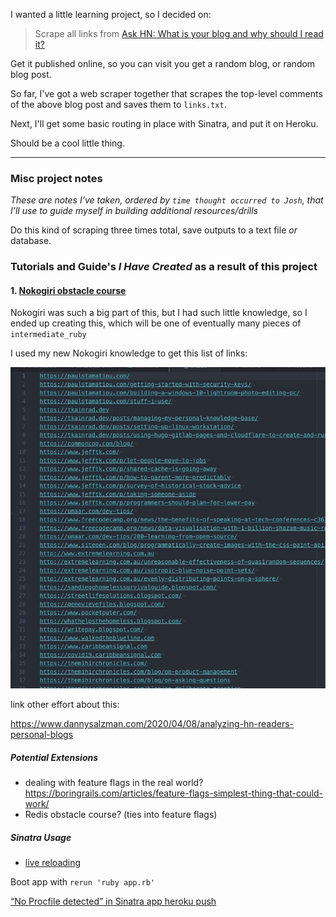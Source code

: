 I wanted a little learning project, so I decided on:

> Scrape all links from [Ask HN: What is your blog and why should I read it?](https://news.ycombinator.com/item?id=22800136)

Get it published online, so you can visit you get a random blog, or random blog post. 

So far, I've got a web scraper together that scrapes the top-level comments of the above blog post and saves them to `links.txt`.

Next, I'll get some basic routing in place with Sinatra, and put it on Heroku. 

Should be a cool little thing. 

-----------------------

### Misc project notes

_These are notes I've taken, ordered by `time thought occurred to Josh`, that I'll use to guide myself in building additional resources/drills_

Do this kind of scraping three times total, save outputs to a text file _or_ database. 

### Tutorials and Guide's _I Have Created_ as a result of this project

#### 1. [Nokogiri obstacle course](https://github.com/josh-works/intermediate_ruby_obstacle_course/tree/master/nokogiri_obstacle_course) 

Nokogiri was such a big part of this, but I had such little knowledge, so I ended up creating this, which will be one of eventually many pieces of `intermediate_ruby`

I used my new Nokogiri knowledge to get this list of links:

![links!](/images/links_01.jpg)


link other effort about this: 

https://www.dannysalzman.com/2020/04/08/analyzing-hn-readers-personal-blogs



##### Potential Extensions

- dealing with feature flags in the real world? https://boringrails.com/articles/feature-flags-simplest-thing-that-could-work/
- Redis obstacle course? (ties into feature flags)

##### Sinatra Usage

- [live reloading](https://stackoverflow.com/questions/1247125/how-to-get-sinatra-to-auto-reload-the-file-after-each-change) 

Boot app with `rerun 'ruby app.rb'`

[“No Procfile detected” in Sinatra app heroku push](https://stackoverflow.com/questions/24223476/no-procfile-detected-in-sinatra-app-heroku-push)


